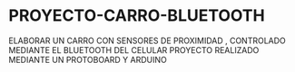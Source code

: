 # PROYECTO-CARRO-BLUETOOTH
ELABORAR UN CARRO CON SENSORES DE PROXIMIDAD , CONTROLADO MEDIANTE EL BLUETOOTH DEL CELULAR 
PROYECTO REALIZADO MEDIANTE UN PROTOBOARD Y ARDUINO 
